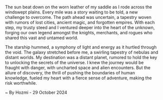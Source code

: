 
The sun beat down on the worn leather of my saddle as I rode across the windswept plains. Every mile was a story waiting to be told, a new challenge to overcome. The path ahead was uncertain, a tapestry woven with rumors of lost cities, ancient magic, and forgotten empires. With each step, my trusty steed and I ventured deeper into the heart of the unknown, forging our own legend amongst the knights, merchants, and rogues who shared this vast and untamed world.

The starship hummed, a symphony of light and energy as it hurtled through the void. The galaxy stretched before me, a swirling tapestry of nebulas and distant worlds. My destination was a distant planet, rumored to hold the key to unlocking the secrets of the universe. I knew the journey would be fraught with danger, with uncharted space and alien encounters. But the allure of discovery, the thrill of pushing the boundaries of human knowledge, fueled my heart with a fierce sense of adventure, making the risk worthwhile. 

~ By Hozmi - 29 October 2024
